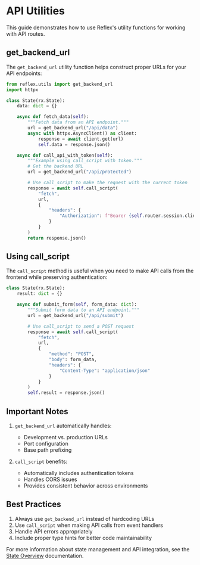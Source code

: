 # API Utilities

This guide demonstrates how to use Reflex's utility functions for working with API routes.

## get_backend_url

The `get_backend_url` utility function helps construct proper URLs for your API endpoints:

```python
from reflex.utils import get_backend_url
import httpx

class State(rx.State):
    data: dict = {}

    async def fetch_data(self):
        """Fetch data from an API endpoint."""
        url = get_backend_url("/api/data")
        async with httpx.AsyncClient() as client:
            response = await client.get(url)
            self.data = response.json()

    async def call_api_with_token(self):
        """Example using call_script with token."""
        # Get the backend URL
        url = get_backend_url("/api/protected")

        # Use call_script to make the request with the current token
        response = await self.call_script(
            "fetch",
            url,
            {
                "headers": {
                    "Authorization": f"Bearer {self.router.session.client_token}"
                }
            }
        )
        return response.json()
```

## Using call_script

The `call_script` method is useful when you need to make API calls from the frontend while preserving authentication:

```python
class State(rx.State):
    result: dict = {}

    async def submit_form(self, form_data: dict):
        """Submit form data to an API endpoint."""
        url = get_backend_url("/api/submit")

        # Use call_script to send a POST request
        response = await self.call_script(
            "fetch",
            url,
            {
                "method": "POST",
                "body": form_data,
                "headers": {
                    "Content-Type": "application/json"
                }
            }
        )
        self.result = response.json()
```

## Important Notes

1. `get_backend_url` automatically handles:
   - Development vs. production URLs
   - Port configuration
   - Base path prefixing

2. `call_script` benefits:
   - Automatically includes authentication tokens
   - Handles CORS issues
   - Provides consistent behavior across environments

## Best Practices

1. Always use `get_backend_url` instead of hardcoding URLs
2. Use `call_script` when making API calls from event handlers
3. Handle API errors appropriately
4. Include proper type hints for better code maintainability

For more information about state management and API integration, see the [State Overview](../state/overview.md) documentation.
